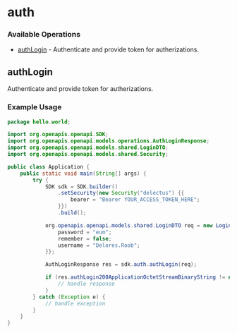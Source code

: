 # auth

### Available Operations

* [authLogin](#authlogin) - Authenticate and provide token for autherizations.
            

## authLogin

Authenticate and provide token for autherizations.
            

### Example Usage

```java
package hello.world;

import org.openapis.openapi.SDK;
import org.openapis.openapi.models.operations.AuthLoginResponse;
import org.openapis.openapi.models.shared.LoginDTO;
import org.openapis.openapi.models.shared.Security;

public class Application {
    public static void main(String[] args) {
        try {
            SDK sdk = SDK.builder()
                .setSecurity(new Security("delectus") {{
                    bearer = "Bearer YOUR_ACCESS_TOKEN_HERE";
                }})
                .build();

            org.openapis.openapi.models.shared.LoginDTO req = new LoginDTO() {{
                password = "eum";
                remember = false;
                username = "Delores.Roob";
            }};            

            AuthLoginResponse res = sdk.auth.authLogin(req);

            if (res.authLogin200ApplicationOctetStreamBinaryString != null) {
                // handle response
            }
        } catch (Exception e) {
            // handle exception
        }
    }
}
```
